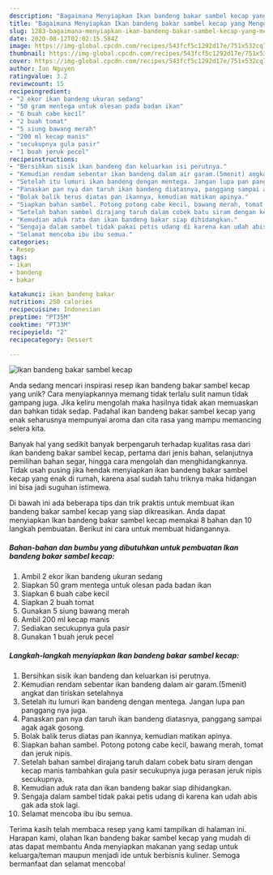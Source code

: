 ```yaml
---
description: "Bagaimana Menyiapkan Ikan bandeng bakar sambel kecap yang Menggugah Selera"
title: "Bagaimana Menyiapkan Ikan bandeng bakar sambel kecap yang Menggugah Selera"
slug: 1283-bagaimana-menyiapkan-ikan-bandeng-bakar-sambel-kecap-yang-menggugah-selera
date: 2020-08-12T02:02:15.584Z
image: https://img-global.cpcdn.com/recipes/543fcf5c1292d17e/751x532cq70/ikan-bandeng-bakar-sambel-kecap-foto-resep-utama.jpg
thumbnail: https://img-global.cpcdn.com/recipes/543fcf5c1292d17e/751x532cq70/ikan-bandeng-bakar-sambel-kecap-foto-resep-utama.jpg
cover: https://img-global.cpcdn.com/recipes/543fcf5c1292d17e/751x532cq70/ikan-bandeng-bakar-sambel-kecap-foto-resep-utama.jpg
author: Ian Nguyen
ratingvalue: 3.2
reviewcount: 15
recipeingredient:
- "2 ekor ikan bandeng ukuran sedang"
- "50 gram mentega untuk olesan pada badan ikan"
- "6 buah cabe kecil"
- "2 buah tomat"
- "5 siung bawang merah"
- "200 ml kecap manis"
- "secukupnya gula pasir"
- "1 buah jeruk pecel"
recipeinstructions:
- "Bersihkan sisik ikan bandeng dan keluarkan isi perutnya."
- "Kemudian rendam sebentar ikan bandeng dalam air garam.(5menit) angkat dan tiriskan setelahnya"
- "Setelah itu lumuri ikan bandeng dengan mentega. Jangan lupa pan panggang nya juga."
- "Panaskan pan nya dan taruh ikan bandeng diatasnya, panggang sampai agak agak gosong."
- "Bolak balik terus diatas pan ikannya, kemudian matikan apinya."
- "Siapkan bahan sambel. Potong potong cabe kecil, bawang merah, tomat dan jeruk nipis."
- "Setelah bahan sambel dirajang taruh dalam cobek batu siram dengan kecap manis tambahkan gula pasir secukupnya juga perasan jeruk nipis secukupnya."
- "Kemudian aduk rata dan ikan bandeng bakar siap dihidangkan."
- "Sengaja dalam sambel tidak pakai petis udang di karena kan udah abis gak ada stok lagi."
- "Selamat mencoba ibu ibu semua."
categories:
- Resep
tags:
- ikan
- bandeng
- bakar

katakunci: ikan bandeng bakar 
nutrition: 250 calories
recipecuisine: Indonesian
preptime: "PT35M"
cooktime: "PT33M"
recipeyield: "2"
recipecategory: Dessert

---
```



![Ikan bandeng bakar sambel kecap](https://img-global.cpcdn.com/recipes/543fcf5c1292d17e/751x532cq70/ikan-bandeng-bakar-sambel-kecap-foto-resep-utama.jpg)

Anda sedang mencari inspirasi resep ikan bandeng bakar sambel kecap yang unik? Cara menyiapkannya memang tidak terlalu sulit namun tidak gampang juga. Jika keliru mengolah maka hasilnya tidak akan memuaskan dan bahkan tidak sedap. Padahal ikan bandeng bakar sambel kecap yang enak seharusnya mempunyai aroma dan cita rasa yang mampu memancing selera kita.

Banyak hal yang sedikit banyak berpengaruh terhadap kualitas rasa dari ikan bandeng bakar sambel kecap, pertama dari jenis bahan, selanjutnya pemilihan bahan segar, hingga cara mengolah dan menghidangkannya. Tidak usah pusing jika hendak menyiapkan ikan bandeng bakar sambel kecap yang enak di rumah, karena asal sudah tahu triknya maka hidangan ini bisa jadi suguhan istimewa.




Di bawah ini ada beberapa tips dan trik praktis untuk membuat ikan bandeng bakar sambel kecap yang siap dikreasikan. Anda dapat menyiapkan Ikan bandeng bakar sambel kecap memakai 8 bahan dan 10 langkah pembuatan. Berikut ini cara untuk membuat hidangannya.

<!--inarticleads1-->

##### Bahan-bahan dan bumbu yang dibutuhkan untuk pembuatan Ikan bandeng bakar sambel kecap:

1. Ambil 2 ekor ikan bandeng ukuran sedang
1. Siapkan 50 gram mentega untuk olesan pada badan ikan
1. Siapkan 6 buah cabe kecil
1. Siapkan 2 buah tomat
1. Gunakan 5 siung bawang merah
1. Ambil 200 ml kecap manis
1. Sediakan secukupnya gula pasir
1. Gunakan 1 buah jeruk pecel




<!--inarticleads2-->

##### Langkah-langkah menyiapkan Ikan bandeng bakar sambel kecap:

1. Bersihkan sisik ikan bandeng dan keluarkan isi perutnya.
1. Kemudian rendam sebentar ikan bandeng dalam air garam.(5menit) angkat dan tiriskan setelahnya
1. Setelah itu lumuri ikan bandeng dengan mentega. Jangan lupa pan panggang nya juga.
1. Panaskan pan nya dan taruh ikan bandeng diatasnya, panggang sampai agak agak gosong.
1. Bolak balik terus diatas pan ikannya, kemudian matikan apinya.
1. Siapkan bahan sambel. Potong potong cabe kecil, bawang merah, tomat dan jeruk nipis.
1. Setelah bahan sambel dirajang taruh dalam cobek batu siram dengan kecap manis tambahkan gula pasir secukupnya juga perasan jeruk nipis secukupnya.
1. Kemudian aduk rata dan ikan bandeng bakar siap dihidangkan.
1. Sengaja dalam sambel tidak pakai petis udang di karena kan udah abis gak ada stok lagi.
1. Selamat mencoba ibu ibu semua.




Terima kasih telah membaca resep yang kami tampilkan di halaman ini. Harapan kami, olahan Ikan bandeng bakar sambel kecap yang mudah di atas dapat membantu Anda menyiapkan makanan yang sedap untuk keluarga/teman maupun menjadi ide untuk berbisnis kuliner. Semoga bermanfaat dan selamat mencoba!
